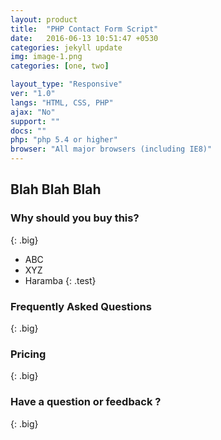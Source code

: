 ```yaml
---
layout: product
title:  "PHP Contact Form Script"
date:   2016-06-13 10:51:47 +0530
categories: jekyll update
img: image-1.png
categories: [one, two]

layout_type: "Responsive"
ver: "1.0"
langs: "HTML, CSS, PHP"
ajax: "No"
support: ""
docs: ""
php: "php 5.4 or higher"
browser: "All major browsers (including IE8)"
---
```

## Blah Blah Blah

### Why should you buy this? 
{: .big}

* ABC
* XYZ
* Haramba
{: .test}

### Frequently Asked Questions
{: .big}

### Pricing
{: .big}

### Have a question or feedback ?
{: .big}